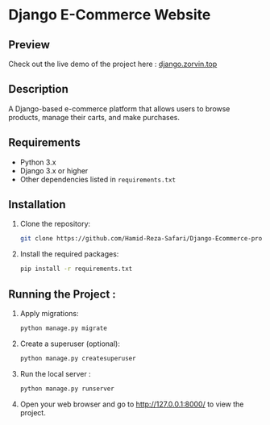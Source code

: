 # Django E-Commerce Website
## Preview
Check out the live demo of the project here : [django.zorvin.top](https://django.zorvin.top/)
## Description
A Django-based e-commerce platform that allows users to browse products, manage their carts, and make purchases.

## Requirements
- Python 3.x
- Django 3.x or higher
- Other dependencies listed in `requirements.txt`

## Installation

1. Clone the repository:
   ```bash
   git clone https://github.com/Hamid-Reza-Safari/Django-Ecommerce-project
2. Install the required packages:
   ```bash
   pip install -r requirements.txt
## Running the Project :
1. Apply migrations: 
   ```bash
   python manage.py migrate
2. Create a superuser (optional):
   ```bash
   python manage.py createsuperuser
3. Run the local server :
   ```bash
   python manage.py runserver
4. Open your web browser and go to http://127.0.0.1:8000/ to view the project.
